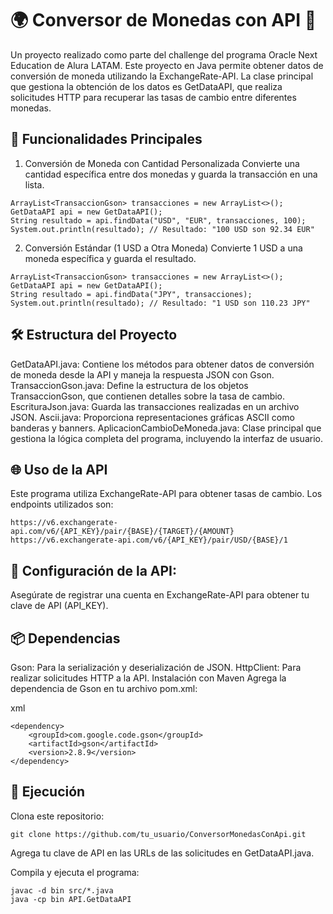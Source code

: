 
# 🌍 Conversor de Monedas con API 💸


Un proyecto realizado como parte del challenge del programa Oracle Next Education de Alura LATAM.
Este proyecto en Java permite obtener datos de conversión de moneda utilizando la ExchangeRate-API. La clase principal que gestiona la obtención de los datos es GetDataAPI, que realiza solicitudes HTTP para recuperar las tasas de cambio entre diferentes monedas.

## 🚀 Funcionalidades Principales
1. Conversión de Moneda con Cantidad Personalizada
Convierte una cantidad específica entre dos monedas y guarda la transacción en una lista.

```
ArrayList<TransaccionGson> transacciones = new ArrayList<>();
GetDataAPI api = new GetDataAPI();
String resultado = api.findData("USD", "EUR", transacciones, 100);
System.out.println(resultado); // Resultado: "100 USD son 92.34 EUR"
```

2. Conversión Estándar (1 USD a Otra Moneda)
Convierte 1 USD a una moneda específica y guarda el resultado.

```
ArrayList<TransaccionGson> transacciones = new ArrayList<>();
GetDataAPI api = new GetDataAPI();
String resultado = api.findData("JPY", transacciones);
System.out.println(resultado); // Resultado: "1 USD son 110.23 JPY"
```

## 🛠️ Estructura del Proyecto
GetDataAPI.java: Contiene los métodos para obtener datos de conversión de moneda desde la API y maneja la respuesta JSON con Gson.
TransaccionGson.java: Define la estructura de los objetos TransaccionGson, que contienen detalles sobre la tasa de cambio.
EscrituraJson.java: Guarda las transacciones realizadas en un archivo JSON.
Ascii.java: Proporciona representaciones gráficas ASCII como banderas y banners.
AplicacionCambioDeMoneda.java: Clase principal que gestiona la lógica completa del programa, incluyendo la interfaz de usuario.

## 🌐 Uso de la API
Este programa utiliza ExchangeRate-API para obtener tasas de cambio. Los endpoints utilizados son:

```
https://v6.exchangerate-api.com/v6/{API_KEY}/pair/{BASE}/{TARGET}/{AMOUNT}
https://v6.exchangerate-api.com/v6/{API_KEY}/pair/USD/{BASE}/1
```

## 🔑 Configuración de la API:
Asegúrate de registrar una cuenta en ExchangeRate-API para obtener tu clave de API (API_KEY).

## 📦 Dependencias
Gson: Para la serialización y deserialización de JSON.
HttpClient: Para realizar solicitudes HTTP a la API.
Instalación con Maven
Agrega la dependencia de Gson en tu archivo pom.xml:

xml
```
<dependency>
    <groupId>com.google.code.gson</groupId>
    <artifactId>gson</artifactId>
    <version>2.8.9</version>
</dependency>
```

## 📝 Ejecución
Clona este repositorio:

```
git clone https://github.com/tu_usuario/ConversorMonedasConApi.git
```
Agrega tu clave de API en las URLs de las solicitudes en GetDataAPI.java.

Compila y ejecuta el programa:

```
javac -d bin src/*.java
java -cp bin API.GetDataAPI
```
